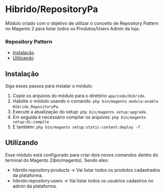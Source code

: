 # Hibrido/RepositoryPa
Módulo criado com o objetivo de utilizar o conceito de Repository Pattern no Magento 2 para listar todos os Produtos/Users Admin  da loja. 

<h3>Repository Pattern</h3>

- [Instalação](#instalação)
- [Utilizando](#utilizando)

## Instalação

Siga esses passos para instalar o módulo:

1. Copie os arquivos do módulo para o diretório `app/code/Hibrido`.
2. Habilite o módulo usando o comando: `php bin/magento module:enable Hibrido_RepositoryPa`.
3. Execute a atualização do setup: `php bin/magento setup:upgrade`.
4. Em seguida é necessário compilar os arquivos: `php bin/magento setup:di:compile`
5. E também: `php bin/magento setup:static-content:deploy -f`

## Utilizando
Esse módulo está configurado para criar dois novos comandos dentro do terminal do Magento 2(bin/magento). 
Sendo eles:
- hibrido:repository:products -> Vai listar todos os produtos cadastrados da plataforma.
- hibrido:repository:users -> Vai listar todos os usuários cadastros no admin da plataforma.
